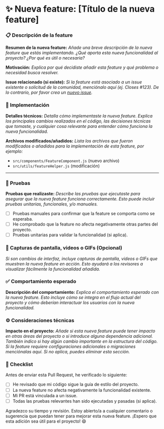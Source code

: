 # ✨ Nueva feature: [Título de la nueva feature]

### 📋 Descripción de la feature

**Resumen de la nueva feature:**
_Añade una breve descripción de la nueva feature que estás implementando. ¿Qué aporta esta nueva funcionalidad al proyecto? ¿Por qué es útil o necesaria?_

**Motivación:**
_Explica por qué decidiste añadir esta feature y qué problema o necesidad busca resolver._

**Issue relacionado (si existe):**
_Si la feature está asociado a un issue existente o solicitud de la comunidad, menciónalo aquí (ej. Closes #123). De lo contrario, por favor crea un [nuevo issue][issue]._

### 🔧 Implementación

**Detalles técnicos:**
_Detalla cómo implementaste la nueva feature. Explica los principales cambios realizados en el código, las decisiones técnicas que tomaste, y cualquier cosa relevante para entender cómo funciona la nueva funcionalidad._

**Archivos modificados/añadidos:**
_Lista los archivos que fueron modificados o añadidos para la implementación de esta feature, por ejemplo:_

- `src/components/FeatureComponent.js` (nuevo archivo)
- `src/utils/featureHelper.js` (modificación)

---

### 🧪 Pruebas

**Pruebas que realizaste:**
_Describe las pruebas que ejecutaste para asegurar que la nueva feature funciona correctamente. Esto puede incluir pruebas unitarias, funcionales, y/o manuales._

- [ ] Pruebas manuales para confirmar que la feature se comporta como se esperaba.
- [ ] He comprobado que la feature no afecta negativamente otras partes del proyecto.
- [ ] Pruebas unitarias para validar la funcionalidad (si aplica).

### 📸 Capturas de pantalla, videos o GIFs (Opcional)

_Si son cambios de interfaz, incluye capturas de pantalla, videos o GIFs que muestren la nueva feature en acción. Esto ayudará a los revisores a visualizar fácilmente la funcionalidad añadida._

### ✅ Comportamiento esperado

**Descripción del comportamiento:**
_Explica el comportamiento esperado con la nueva feature. Esto incluye cómo se integra en el flujo actual del proyecto y cómo deberían interactuar los usuarios con la nueva funcionalidad._

### ⚙️ Consideraciones técnicas

**Impacto en el proyecto:**
_Añade si esta nueva feature puede tener impacto en otras áreas del proyecto o si introduce alguna dependencia adicional. También indico si hay algún cambio importante en la estructura del código._
_Si la feature requiere configuraciones adicionales o migraciones menciónalas aquí. Si no aplica, puedes eliminar esta sección._

### 🔄 Checklist

Antes de enviar esta Pull Request, he verificado lo siguiente:

- [ ] He revisado que mi código sigue la guía de estilo del proyecto.
- [ ] La nueva feature no afecta negativamente la funcionalidad existente.
- [ ] Mi PR está vinculada a un issue.
- [ ] Todas las pruebas relevantes han sido ejecutadas y pasadas (si aplica).

Agradezco su tiempo y revisión. Estoy abierto/a a cualquier comentario o sugerencia que puedan tener para mejorar esta nueva feature. ¡Espero que esta adición sea útil para el proyecto! 😄

[issue]: https://github.com/felixicaza/codepen-concept/issues/new
